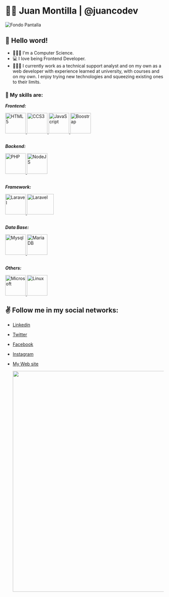 # 👨‍💻 Juan Montilla | @juancodev

![Fondo Pantalla](https://res.cloudinary.com/juancms98/image/upload/v1665417202/1_vfknec.png)

## 👋 Hello word!

- 👨🏻‍🎓 I'm a Computer Science.
- 💻 I love being Frontend Developer.
- 👨🏻‍💻 I currently work as a technical support analyst and on my own as a web developer with experience learned at university, with courses and on my own. I enjoy trying new technologies and squeezing existing ones to their limits.

### 💪 My skills are:

_**Frontend:**_

<a href="#">
  <img src="https://res.cloudinary.com/juancms98/image/upload/v1635658721/html-1_bznsf1.svg" alt="HTML5" width="65" height="65" target="_blank"/>
  <img src="https://res.cloudinary.com/juancms98/image/upload/v1635658736/css-3_mowbme.svg" alt="CCS3" width="65" height="65" target="_blank"/>
  <img src="https://res.cloudinary.com/juancms98/image/upload/v1635658504/javascript-1_akpi8w.svg" alt="JavaScript" width="65" height="65" target="_blank"/>
  <img src="https://res.cloudinary.com/juancms98/image/upload/v1635658802/bootstrap-4_cdedpz.svg" alt="Boostrap" width="65" height="65" target="_blank"/>
</a>

<h2></h2>

_**Backend:**_

<a href="#">
  <img src="https://res.cloudinary.com/juancms98/image/upload/v1635658759/php-1_qrdqwr.svg" alt="PHP" width="65" height="65" target="_blank"/>
  <img src="https://res.cloudinary.com/juancms98/image/upload/v1635658981/nodejs_dm0u2b.svg" alt="NodeJS" width="65" height="65" target="_blank"/>
</a>

<h2></h2>

_**Framework:**_

<a href="#">
  <img src="https://res.cloudinary.com/juancms98/image/upload/v1635658854/laravel-1_wux8fe.svg" alt="Laravel" width="65" height="65" target="_blank"/>
  <img src="https://res.cloudinary.com/juancms98/image/upload/v1665418355/react-1-logo_quklue.png" alt="Laravel" width="85" height="65" target="_blank"/>
</a>

<h2></h2>

_**Data Base:**_

<a href="#">
  <img src="https://res.cloudinary.com/juancms98/image/upload/v1635658834/mysql-3_dsic5m.svg" alt="Mysql" width="65" height="65" target="_blank"/>
  <img src="https://res.cloudinary.com/juancms98/image/upload/v1635658871/mariadb_qu8koa.svg" alt="MariaDB" width="65" height="65" target="_blank"/>
</a>

<h2></h2>

_**Others:**_

<a href="#">
  <img src="https://res.cloudinary.com/juancms98/image/upload/v1635658989/microsoft-windows-22_rgwad5.svg" alt="Microsoft" width="65" height="65" target="_blank"/>
  <img src="https://res.cloudinary.com/juancms98/image/upload/v1635658994/ubuntu-2_xdtetx.svg" alt="Linux" width="65" height="65" target="_blank"/>
</a>

## ✌️ Follow me in my social networks:

- [Linkedin](https://www.linkedin.com/in/juancodev/)
- [Twitter](https://twitter.com/juancodev_)
- [Facebook](https://www.facebook.com/juancodev)
- [Instagram](https://www.instagram.com/juancodev/)
- [My Web site](https://juancodev.github.io/Portfolio/)
  
  <img src="https://res.cloudinary.com/juancms98/image/upload/v1630885661/juancms98_yzbssj.png" width="700" heigth="700">

